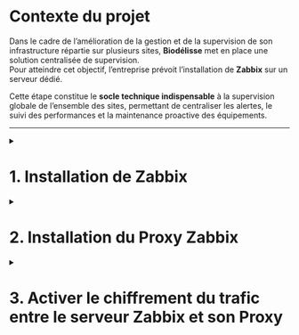 # Contexte du projet

Dans le cadre de l’amélioration de la gestion et de la supervision de son infrastructure répartie sur plusieurs sites, **Biodélisse** met en place une solution centralisée de supervision.  
Pour atteindre cet objectif, l’entreprise prévoit l’installation de **Zabbix** sur un serveur dédié.  

Cette étape constitue le **socle technique indispensable** à la supervision globale de l’ensemble des sites, permettant de centraliser les alertes, le suivi des performances et la maintenance proactive des équipements.

---
<details><summary><h1>1. Installation de Zabbix</h1></summary>  

## 1.1 Préparation et téléchargement

Pour commencer, rendez-vous sur le site officiel de Zabbix, dans la section **Téléchargements**, et sélectionnez les paramètres adaptés à votre environnement :

- Version de Zabbix
- Système d’exploitation (OS)
- Version de l’OS
- Composants Zabbix à installer
- Serveur de base de données
- Serveur web

<p align="center">
<img src="https://github.com/user-attachments/assets/cf8cc24c-65b2-46af-8490-450463b00451" alt="Téléchargements Zabbix" width="1100">
</p>

> Dans ce document, la version **7.0 LTS** a été installée sur une machine **Debian 13** avec le serveur web **Nginx**.  

---

### 1.1.1 Ajout du dépôt Zabbix aux dépôts APT du serveur

Téléchargez et installez le paquet `zabbix-release` pour Debian 11, qui ajoute le dépôt officiel de Zabbix à votre système. Puis mettez à jour la liste des paquets :

```bash
wget https://repo.zabbix.com/zabbix/7.0/debian/pool/main/z/zabbix-release/zabbix-release_latest_7.0+debian13_all.deb
export PATH=$PATH:/usr/local/sbin:/usr/sbin:/sbin
dpkg -i zabbix-release_latest_7.0+debian13_all.deb
apt update
```
---

### 1.1.2 Installation des paquets Zabbix

Installez les paquets Zabbix :

```bash
apt install zabbix-server-mysql zabbix-frontend-php zabbix-nginx-conf zabbix-sql-scripts zabbix-agent
```

#### Description des paquets :

- **zabbix-server-mysql** : serveur Zabbix avec prise en charge de MySQL  
- **zabbix-frontend-php** : interface Web pour Zabbix basée sur PHP  
- **zabbix-nginx-conf** : configuration Nginx pour Zabbix  
- **zabbix-sql-scripts** : scripts SQL pour la création et mise à jour de la base de données Zabbix  
- **zabbix-agent** : agent Zabbix pour surveiller les hôtes distants

---

### 1.1.3 Configuration de la base de données du serveur

#### Création de la base et de l'utilisateur Zabbix

```sql
mysql -u root -p
```

Dans le prompt MariaDB :

```sql
create database zabbix character set utf8mb4 collate utf8mb4_bin;
create user zabbix@localhost identified by 'password';
grant all privileges on zabbix.* to zabbix@localhost;
set global log_bin_trust_function_creators = 1;
flush privileges;
quit;
```

---

### 1.1.4 Importation de la structure de base de données initiale

```bash
zcat /usr/share/zabbix-sql-scripts/mysql/server.sql.gz | mysql --default-character-set=utf8mb4 -u zabbix -p
```

> Entrez le mot de passe créé précédemment.

---

### 1.1.5 Désactivation de l’option dangereuse

```sql
mysql -u root -p
set global log_bin_trust_function_creators = 0;
quit;
```

---

### 1.1.6 Configuration du serveur de traitement Zabbix

Ouvrez le fichier de configuration de Zabbix Server :

```bash
sudo nano /etc/zabbix/zabbix_server.conf
```

- Modifiez `DBPassword` pour inclure le mot de passe de la base de données Zabbix  
- Modifiez `DBName` si vous avez changé le nom par défaut

---

### 1.1.7 Configuration du serveur web de Zabbix

Si Apache est installé, arrêtez-le et désactivez-le :

```bash
systemctl stop apache2
systemctl disable apache2
```

Éditez le fichier Nginx :

```bash
sudo nano /etc/zabbix/nginx.conf
```

- Décommentez les 2 premières lignes :  

```nginx
listen 8080;
server_name example.com;
```

Redémarrez les services et activez-les au démarrage :

```bash
systemctl restart zabbix-server zabbix-agent nginx php8.4-fpm
systemctl enable zabbix-server zabbix-agent nginx php8.4-fpm
```

---

### 1.1.8 Installation de l’interface de gestion Zabbix

Ouvrez votre navigateur sur :

```
http://<IP-de-votre-serveur>:8080
```

ou

```
http://<nom-de-votre-serveur>:8080
```

1. Choisissez la langue puis cliquez sur **Prochaine étape**  
2. Vérifiez les prérequis puis cliquez à nouveau sur **Prochaine étape**  
3. Configurez la connexion à la base de données :  
   - Hôte : `localhost`  
   - Port : valeur par défaut  
   - Nom de la base : `zabbix`  
   - Utilisateur : `zabbix`  
   - Mot de passe : `password`  
4. Indiquez le nom du serveur Zabbix (identique au `hostname`)  
5. Cliquez sur **Prochaine étape** jusqu'à arriver sur la page de résumé  
6. Cliquez sur **Prochaine étape** pour finaliser l’installation

> Identifiants par défaut :  
> - Utilisateur : `Admin` (A majuscule)  
> - Mot de passe : `zabbix`

</details>

<details><summary><h1>2. Installation du Proxy Zabbix</h1></summary>  

Dans le cadre de la supervision de notre **site distant (Site 2)**, cette procédure décrit l’installation et la configuration d’un **proxy Zabbix**.  
Ce proxy permet de remonter les informations de supervision vers le serveur Zabbix principal, situé sur notre infrastructure centrale.

Le serveur proxy utilisé pour cette installation est une machine **Ubuntu 24.04**, intégrée au **LAN serveurs** de notre architecture réseau.

📎 [**Schéma réseau associé**](https://github.com/CamilleCalvel/Project-remote-infra-manager?tab=readme-ov-file#-sch%C3%A9ma-dinfrastructure-r%C3%A9seau)

## 2.1 Devenir utilisateur root

Démarrer une session shell avec les privilèges root :

``` bash
sudo -s
```

## 2.2 Installer le dépôt Zabbix

<p align="center">
<img src="https://github.com/user-attachments/assets/5d0177c1-afc4-43e8-b487-968bd2fed7bf" alt="Téléchargements Zabbix" width="1100">
</p>

> Dans ce document, la version **7.0 LTS** a été installée sur une machine **Ubuntu 24.04**.   

Télécharger le paquet du dépôt officiel Zabbix :

``` bash
wget https://repo.zabbix.com/zabbix/7.0/ubuntu/pool/main/z/zabbix-release/zabbix-release_latest_7.0+ubuntu24.04_all.deb
dpkg -i zabbix-release_latest_7.0+ubuntu24.04_all.deb
apt update
```

## 2.3 Installer Zabbix Proxy (avec support MySQL/MariaDB)

``` bash
apt install zabbix-proxy-mysql zabbix-sql-scripts
```

## 2.4 Créer la base de données initiale pour le Proxy

⚠️ Assurez-vous qu'un serveur MySQL/MariaDB est installé et fonctionnel.
> Dans cette procédure, la base de données **MariaDB** a été installée

### a. Se connecter à MySQL

``` bash
mysql -u root -p
```

### b. Créer la base et l'utilisateur

``` sql
create database zabbix_proxy character set utf8mb4 collate utf8mb4_bin;
create user 'zabbix'@'localhost' identified by 'password';
grant all privileges on zabbix_proxy.* to 'zabbix'@'localhost';
set global log_bin_trust_function_creators = 1;
flush privileges;
quit;
```

## 2.5 Importer le schéma de base de données

``` bash
cat /usr/share/zabbix-sql-scripts/mysql/proxy.sql | mysql --default-character-set=utf8mb4 -uzabbix -p zabbix_proxy
```

## 2.6 Désactiver l'option `log_bin_trust_function_creators`

``` bash
mysql -u root -p
```

``` sql
set global log_bin_trust_function_creators = 0;
quit;
```

## 2.7 Configuration du Proxy Zabbix 

Cette étape consiste à configurer le fichier `zabbix_proxy.conf` afin de permettre au proxy d’établir la communication avec le serveur Zabbix principal et la base de données locale.  

```bash
nano /etc/zabbix/zabbix_proxy.conf
```

### 📌 Paramètres essentiels à modifier

```ini
############################
# Mode de fonctionnement du Proxy
############################
# 0 = Proxy actif (envoie les données de lui-même au serveur Zabbix)
# 1 = Proxy passif (attend que le serveur Zabbix vienne récupérer les données)
ProxyMode=1                         # Mode passif

############################
# Serveur Zabbix principal
############################
Server=192.168.10.101               # Adresse IP du serveur Zabbix principal
#Server=192.168.10.101:10051        # Optionnel : préciser le port si différent du port par défaut (10051/TCP)

############################
# Identification du Proxy
############################
Hostname=Zabbix-proxy-site2         # Nom déclaré dans l'interface du serveur Zabbix

############################
# Fichiers de journalisation
############################
LogFile=/var/log/zabbix/zabbix_proxy.log   # Fichier de logs du proxy
LogFileSize=0                               # 0 = taille illimitée

# Niveau de journalisation :
# 0 = désactivé / 1 = critique / 2 = erreur / 3 = avertissement
# 4 = informations détaillées / 5 = mode debug maximum
DebugLevel=4

############################
# Processus et sockets
############################
PidFile=/run/zabbix/zabbix_proxy.pid
SocketDir=/run/zabbix

############################
# Base de données utilisée par le Proxy
############################
DBHost=127.0.0.1                    # Adresse du serveur MariaDB/MySQL
DBName=zabbix_proxy                # Nom de la base créée précédemment
DBUser=zabbix                     # Utilisateur de la base
DBPassword=password               # Mot de passe associé

############################
# Supervision SNMP (optionnel)
############################
SNMPTrapperFile=/var/log/snmptrap/snmptrap.log

############################
# Paramètres réseau et commandes externes
############################
Timeout=4                         # Temps d’attente (en secondes) pour une réponse d’un agent
FpingLocation=/usr/bin/fping     # Chemin vers la commande fping (ICMP)
Fping6Location=/usr/bin/fping6   # Pour les requêtes ICMPv6

############################
# Requêtes lentes et accès aux statistiques
############################
LogSlowQueries=3000               # Enregistre les requêtes SQL > 3000 ms
StatsAllowedIP=127.0.0.1          # Adresse(s) IP autorisée(s) à accéder aux statistiques du proxy
```

## 2.8 Redémarrer et activer le service Proxy Zabbix 

``` bash
systemctl restart zabbix-proxy
systemctl enable zabbix-proxy
```
## 2.9 Ajouter le Proxy dans le serveur Zabbix

Une fois le service **Zabbix Proxy** installé, configuré et démarré, il doit être déclaré dans l’interface du serveur Zabbix principal pour que la communication soit possible.

### 🖥️ Étapes dans l’interface Zabbix

1. Connectez-vous à l’interface web du serveur Zabbix (avec un compte administrateur).
2. Accédez au menu :  
   **Administration → Proxys → Create proxy**
3. Renseignez les champs suivants :

| Champ              | Description |
|--------------------|-------------|
| **Proxy name**     | Nom du proxy (doit correspondre exactement à la valeur `Hostname=` définie dans `zabbix_proxy.conf`, ex : `Zabbix-proxy-site2`) |
| **Proxy mode**     | Mode de fonctionnement du proxy : <br>• **Active** : le proxy envoie les données vers le serveur Zabbix.<br>• **Passive** : le serveur Zabbix vient collecter les données (mode configuré ici : `ProxyMode=1`). |
| **Interface**      | Adresse IP ou nom d’hôte du proxy. Le port par défaut utilisé est **10051/TCP**. |

<p align="center">
<img src="https://github.com/user-attachments/assets/ec654e60-7bf2-45f8-a885-d8d8758da062" alt="Création Proxy Zabbix" width="700">
</p>

- Une fois ajouté, le proxy apparaîtra avec le statut **"En attente"** jusqu’à ce qu’il envoie ses premières données au serveur.

<p align="center">
<img src="https://github.com/user-attachments/assets/de809ca8-87a0-4a45-a425-57ff24aad89e" alt="Téléchargements Zabbix" width="800">
</p>

</details>

<details><summary><h1>3. Activer le chiffrement du trafic entre le serveur Zabbix et son Proxy</h1></summary>  

Sur Zabbix, les communications entre le serveur et les agents ou proxys ne sont pas chiffrées par défaut. Cette procédure explique comment activer un chiffrement symétrique par clé partagée PSK.

## 3.1 Génération de la clé partagée PSK

1. Générer la clé sur le proxy et l'enregistrer dans un fichier :

```

openssl rand -hex 128 > /usr/local/etc/zabbix_proxy.psk

```

2. Restreindre les droits d'accès au fichier créé :

```

chown zabbix.zabbix /usr/local/etc/zabbix_proxy.psk
chmod 400 /usr/local/etc/zabbix_proxy.psk

```

- `chown zabbix.zabbix` : le fichier appartient à l'utilisateur et groupe `zabbix`.
- `chmod 400` : seul le propriétaire a le droit de lecture.

---

## 3.2 Configuration du proxy Zabbix

Ajouter les lignes suivantes dans le fichier de configuration du proxy `/etc/zabbix/zabbix_proxy.conf` :

```

TLSConnect=psk
TLSAccept=psk
TLSPSKIdentity=proxyzabbix
TLSPSKFile=/usr/local/etc/zabbix_proxy.psk

```

- **TLSConnect** : active TLS avec méthode PSK pour la connexion du proxy au serveur.
- **TLSAccept** : active TLS sur les connexions entrantes au proxy.
- **TLSPSKIdentity** : nom du proxy pour la connexion TLS.
- **TLSPSKFile** : chemin du fichier clé partagée.

Redémarrez le service proxy :

```

systemctl restart zabbix-proxy

```
Récupérer la clé de chiffrement avec la commande cat /usr/local/etc/zabbix_proxy.psk

## 3.3 Configuration dans l'interface web Zabbix

1. Allez dans *Administration* > *Proxys*.
2. Sélectionnez le proxy et allez dans l'onglet **Chiffrement**.
<p align="center">
<img src="https://github.com/user-attachments/assets/5ff7bf6b-f236-4f32-b144-3cc80fed18ca" alt="Création Proxy Zabbix" width="700">
</p>

3. Activez le chiffrement en sélectionnant **PSK**.
4. Dans "Identité PSK", entrez le même nom que `TLSPSKIdentity` du fichier proxy (ex : `proxyzabbix`).
5. Collez la clé partagée générée dans le champ **PSK**.

<p align="center">
<img src="https://github.com/user-attachments/assets/2bd6b4e5-79c7-4bdb-a6f2-503b0659fae2" alt="Création Proxy Zabbix" width="650">
</p>


## 3.4 Vérification du chiffrement

### Vérifier les logs

Rechercher dans les logs serveur pour les connexions TLS :

```
grep -ni "TLS" /var/log/zabbix/zabbix_server.log
```
Les entrées doivent indiquer une connexion TLS établie :

- `End of zbx_tls_connect():SUCCEED (established TLSv1.3 ...)`

<p align="center">
<img src="https://github.com/user-attachments/assets/ebde56f8-bc0a-45b6-a428-b0fcf70b1060" alt="Création Proxy Zabbix" width="700">
</p>

Faire la même vérification côté proxy.
```
grep -ni "TLS" /var/log/zabbix/zabbix_proxy.log
```

</details>
